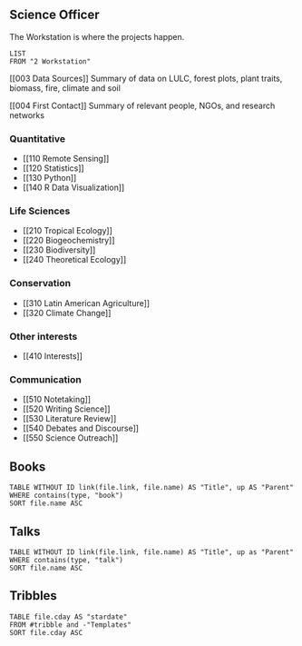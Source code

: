 ## Science Officer
The Workstation is where the projects happen.
```dataview
LIST
FROM "2 Workstation"
```
[[003 Data Sources]]
Summary of data on LULC, forest plots, plant traits, biomass, fire, climate and soil

[[004 First Contact]]
Summary of relevant people, NGOs, and research networks

### Quantitative
- [[110 Remote Sensing]]
- [[120 Statistics]]
- [[130 Python]]
- [[140 R Data Visualization]]

### Life Sciences
- [[210 Tropical Ecology]]
- [[220 Biogeochemistry]]
- [[230 Biodiversity]]
- [[240 Theoretical Ecology]]

### Conservation
- [[310 Latin American Agriculture]]
- [[320 Climate Change]]

### Other interests
- [[410 Interests]]

### Communication
- [[510 Notetaking]]
- [[520 Writing Science]]
- [[530 Literature Review]]
- [[540 Debates and Discourse]]
- [[550 Science Outreach]]

## Books
```dataview
TABLE WITHOUT ID link(file.link, file.name) AS "Title", up AS "Parent"
WHERE contains(type, "book")
SORT file.name ASC
```

## Talks
```dataview
TABLE WITHOUT ID link(file.link, file.name) AS "Title", up as "Parent"
WHERE contains(type, "talk")
SORT file.name ASC
```

## Tribbles

```dataview
TABLE file.cday AS "stardate"  
FROM #tribble and -"Templates"
SORT file.cday ASC
```


